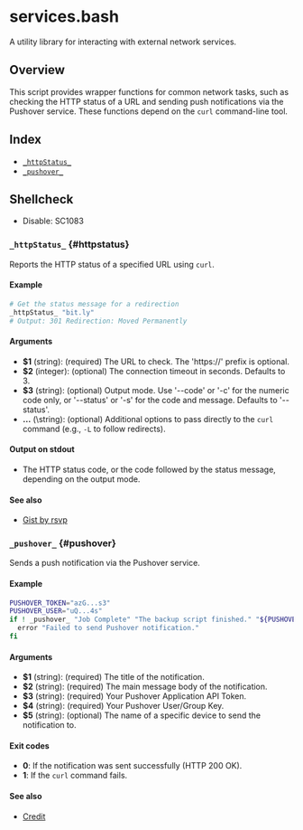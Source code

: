 # services.bash

A utility library for interacting with external network services.

## Overview

This script provides wrapper functions for common network tasks, such as
checking the HTTP status of a URL and sending push notifications via the
Pushover service. These functions depend on the `curl` command-line tool.

## Index

* [`_httpStatus_`](#httpstatus)
* [`_pushover_`](#pushover)

## Shellcheck

- Disable: SC1083

### `_httpStatus_` {#httpstatus}

Reports the HTTP status of a specified URL using `curl`.

#### Example

```bash
# Get the status message for a redirection
_httpStatus_ "bit.ly"
# Output: 301 Redirection: Moved Permanently
```

#### Arguments

- **\$1** (string): (required) The URL to check. The 'https://' prefix is optional.
- **\$2** (integer): (optional) The connection timeout in seconds. Defaults to 3.
- **\$3** (string): (optional) Output mode. Use '--code' or '-c' for the numeric code only, or '--status' or '-s' for the code and message. Defaults to '--status'.
- **...** (\string): (optional) Additional options to pass directly to the `curl` command (e.g., `-L` to follow redirects).

#### Output on stdout

- The HTTP status code, or the code followed by the status message, depending on the output mode.

#### See also

- [Gist by rsvp](https://gist.github.com/rsvp/1171304)

### `_pushover_` {#pushover}

Sends a push notification via the Pushover service.

#### Example

```bash
PUSHOVER_TOKEN="azG...s3"
PUSHOVER_USER="uQ...4s"
if ! _pushover_ "Job Complete" "The backup script finished." "${PUSHOVER_TOKEN}" "${PUSHOVER_USER}"; then
  error "Failed to send Pushover notification."
fi
```

#### Arguments

- **\$1** (string): (required) The title of the notification.
- **\$2** (string): (required) The main message body of the notification.
- **\$3** (string): (required) Your Pushover Application API Token.
- **\$4** (string): (required) Your Pushover User/Group Key.
- **\$5** (string): (optional) The name of a specific device to send the notification to.

#### Exit codes

- **0**: If the notification was sent successfully (HTTP 200 OK).
- **1**: If the `curl` command fails.

#### See also

- [Credit](http://ryonsherman.blogspot.com/2012/10/shell-script-to-send-pushover.html)
